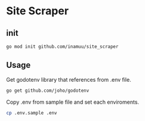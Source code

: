 Site Scraper
===

## init

```sh
go mod init github.com/inamuu/site_scraper
```

## Usage

Get godotenv library that references from .env file.

```sh
go get github.com/joho/godotenv
```

Copy .env from sample file and set each enviroments.

```sh
cp .env.sample .env
```

